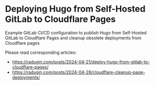 # Deploying Hugo from Self-Hosted GitLab to Cloudflare Pages
Example GitLab CI/CD configuration to publish Hugo from Self-Hosted GitLab to Cloudflare Pages and cleanup obsolete deployments from Cloudflare pages 

Please read corresponding articles:
- https://radugin.com/posts/2024-04-21/deploy-hugo-from-gitlab-to-cloudflare-pages/
- https://radugin.com/posts/2024-04-28/cloudflare-cleanup-page-deployments/
